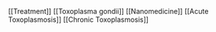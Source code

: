 [[Treatment]]
[[Toxoplasma gondii]]
[[Nanomedicine]]
[[Acute Toxoplasmosis]]
[[Chronic Toxoplasmosis]]
